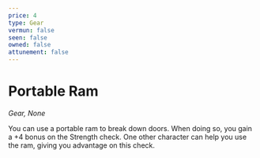```yaml
---
price: 4
type: Gear
vermun: false
seen: false
owned: false
attunement: false
---
```

# Portable Ram

*Gear, None*

You can use a portable ram to break down doors. When doing so, you gain a +4 bonus on the Strength check. One other character can help you use the ram, giving you advantage on this check.